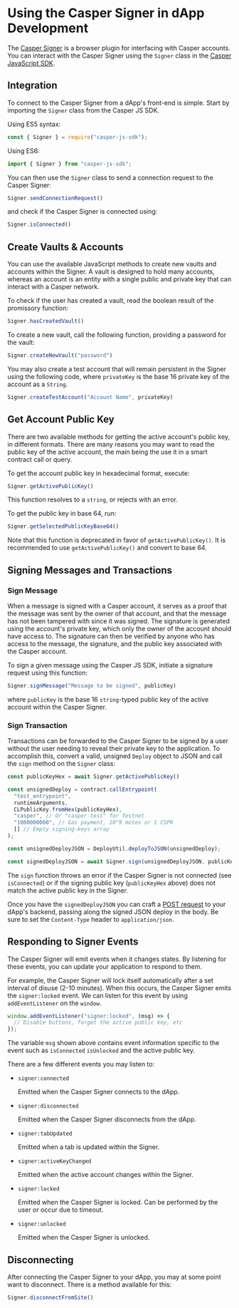 # Using the Casper Signer in dApp Development

The [Casper Signer](https://github.com/casper-ecosystem/signer) is a browser plugin for interfacing with Casper accounts. You can interact with the Casper Signer using the `Signer` class in the [Casper JavaScript SDK](https://github.com/casper-ecosystem/casper-js-sdk/).

## Integration

To connect to the Casper Signer from a dApp's front-end is simple. Start by importing the `Signer` class from the Casper JS SDK.

Using ES5 syntax:

```javascript
const { Signer } = require("casper-js-sdk");
```

Using ES6:

```javascript
import { Signer } from "casper-js-sdk";
```

You can then use the `Signer` class to send a connection request to the Casper Signer:

```javascript
Signer.sendConnectionRequest()
```

and check if the Casper Signer is connected using:

```javascript
Signer.isConnected()
```

## Create Vaults & Accounts

You can use the available JavaScript methods to create new vaults and accounts within the Signer. A vault is designed to hold many accounts, whereas an account is an entity with a single public and private key that can interact with a Casper network.

To check if the user has created a vault, read the boolean result of the promissory function:

```javascript
Signer.hasCreatedVault()
```

To create a new vault, call the following function, providing a password for the vault:

```javascript
Signer.createNewVault("password")
```

You may also create a test account that will remain persistent in the Signer using the following code, where `privateKey` is the base 16 private key of the account as a `String`.

```javascript
Signer.createTestAccount("Account Name", privateKey)
```


## Get Account Public Key

There are two available methods for getting the active account's public key, in different formats. There are many reasons you may want to read the public key of the active account, the main being the use it in a smart contract call or query. 

To get the account public key in hexadecimal format, execute:

```javascript
Signer.getActivePublicKey()
```

This function resolves to a `string`, or rejects with an error.

To get the public key in base 64, run:

```javascript
Signer.getSelectedPublicKeyBase64()
```

Note that this function is deprecated in favor of `getActivePublicKey()`. It is recommended to use `getActivePublicKey()` and convert to base 64.

## Signing Messages and Transactions

### Sign Message

When a message is signed with a Casper account, it serves as a proof that the message was sent by the owner of that account, and that the message has not been tampered with since it was signed. The signature is generated using the account's private key, which only the owner of the account should have access to. The signature can then be verified by anyone who has access to the message, the signature, and the public key associated with the Casper account.

To sign a given message using the Casper JS SDK, initiate a signature request using this function:

```javascript
Signer.signMessage("Message to be signed", publicKey)
```

where `publicKey` is the base 16 `string`-typed public key of the active account within the Casper Signer.

### Sign Transaction

Transactions can be forwarded to the Casper Signer to be signed by a user without the user needing to reveal their private key to the application. To accomplish this, convert a valid, unsigned `Deploy` object to JSON and call the `sign` method on the `Signer` class:

```javascript
const publicKeyHex = await Signer.getActivePublicKey()

const unsignedDeploy = contract.callEntrypoint(
  "test_entrypoint",
  runtimeArguments,
  CLPublicKey.fromHex(publicKeyHex),
  "casper", // Or "casper-test" for Testnet
  "1000000000", // Gas payment, 10^9 motes or 1 CSPR
  [] // Empty signing-keys array
);

const unsignedDeployJSON = DeployUtil.deployToJSON(unsignedDeploy);

const signedDeployJSON = await Signer.sign(unsignedDeployJSON, publicKeyHex)
```

The `sign` function throws an error if the Casper Signer is not connected (see `isConnected`) or if the signing public key (`publicKeyHex` above) does not match the active public key in the Signer.

Once you have the `signedDeployJSON` you can craft a [POST request](https://developer.mozilla.org/en-US/docs/Web/HTTP/Methods/POST) to your dApp's backend, passing along the signed JSON deploy in the body. Be sure to set the `Content-Type` header to `application/json`.

## Responding to Signer Events

The Casper Signer will emit events when it changes states. By listening for these events, you can update your application to respond to them.

For example, the Casper Signer will lock itself automatically after a set interval of disuse (2-10 minutes). When this occurs, the Casper Signer emits the `signer:locked` event. We can listen for this event by using `addEventListener` on the `window`.

```javascript
window.addEventListener("signer:locked", (msg) => {
  // Disable buttons, forget the active public key, etc
});
```

The variable `msg` shown above contains event information specific to the event such as `isConnected` `isUnlocked` and the active public key.

There are a few different events you may listen to:

* `signer:connected`

  Emitted when the Casper Signer connects to the dApp.

* `signer:disconnected`

  Emitted when the Casper Signer disconnects from the dApp.

* `signer:tabUpdated`

  Emitted when a tab is updated within the Signer.

* `signer:activeKeyChanged`

  Emitted when the active account changes within the Signer.

* `signer:locked`

  Emitted when the Casper Signer is locked. Can be performed by the user or occur due to timeout.

* `signer:unlocked`

  Emitted when the Casper Signer is unlocked.

## Disconnecting

After connecting the Casper Signer to your dApp, you may at some point want to disconnect. There is a method available for this:

```javascript
Signer.disconnectFromSite()
```

